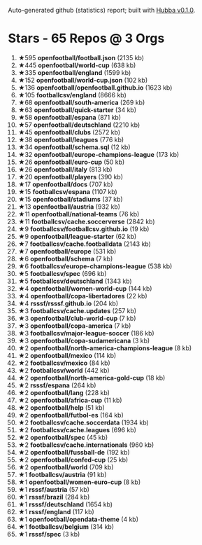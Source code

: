 Auto-generated github (statistics) report;
built with [Hubba v0.1.0](https://github.com/rubycoco/git/tree/master/hubba-reports).


# Stars - 65 Repos @ 3 Orgs

1. ★595 **openfootball/football.json** (2135 kb)
2. ★445 **openfootball/world-cup** (638 kb)
3. ★335 **openfootball/england** (1599 kb)
4. ★152 **openfootball/world-cup.json** (102 kb)
5. ★136 **openfootball/openfootball.github.io** (1623 kb)
6. ★105 **footballcsv/england** (8666 kb)
7. ★68 **openfootball/south-america** (269 kb)
8. ★63 **openfootball/quick-starter** (34 kb)
9. ★58 **openfootball/espana** (871 kb)
10. ★57 **openfootball/deutschland** (2210 kb)
11. ★45 **openfootball/clubs** (2572 kb)
12. ★38 **openfootball/leagues** (776 kb)
13. ★34 **openfootball/schema.sql** (12 kb)
14. ★32 **openfootball/europe-champions-league** (173 kb)
15. ★26 **openfootball/euro-cup** (50 kb)
16. ★26 **openfootball/italy** (813 kb)
17. ★20 **openfootball/players** (390 kb)
18. ★17 **openfootball/docs** (707 kb)
19. ★15 **footballcsv/espana** (1107 kb)
20. ★15 **openfootball/stadiums** (37 kb)
21. ★13 **openfootball/austria** (932 kb)
22. ★11 **openfootball/national-teams** (76 kb)
23. ★11 **footballcsv/cache.soccerverse** (2842 kb)
24. ★9 **footballcsv/footballcsv.github.io** (19 kb)
25. ★9 **openfootball/league-starter** (62 kb)
26. ★7 **footballcsv/cache.footballdata** (2143 kb)
27. ★7 **openfootball/europe** (531 kb)
28. ★6 **openfootball/schema** (7 kb)
29. ★6 **footballcsv/europe-champions-league** (538 kb)
30. ★5 **footballcsv/spec** (696 kb)
31. ★5 **footballcsv/deutschland** (1343 kb)
32. ★4 **openfootball/women-world-cup** (144 kb)
33. ★4 **openfootball/copa-libertadores** (22 kb)
34. ★4 **rsssf/rsssf.github.io** (204 kb)
35. ★3 **footballcsv/cache.updates** (257 kb)
36. ★3 **openfootball/club-world-cup** (7 kb)
37. ★3 **openfootball/copa-america** (7 kb)
38. ★3 **footballcsv/major-league-soccer** (186 kb)
39. ★3 **openfootball/copa-sudamericana** (3 kb)
40. ★2 **openfootball/north-america-champions-league** (8 kb)
41. ★2 **openfootball/mexico** (114 kb)
42. ★2 **footballcsv/mexico** (84 kb)
43. ★2 **footballcsv/world** (442 kb)
44. ★2 **openfootball/north-america-gold-cup** (18 kb)
45. ★2 **rsssf/espana** (264 kb)
46. ★2 **openfootball/lang** (228 kb)
47. ★2 **openfootball/africa-cup** (11 kb)
48. ★2 **openfootball/help** (51 kb)
49. ★2 **openfootball/futbol-es** (164 kb)
50. ★2 **footballcsv/cache.soccerdata** (1934 kb)
51. ★2 **footballcsv/cache.leagues** (696 kb)
52. ★2 **openfootball/spec** (45 kb)
53. ★2 **footballcsv/cache.internationals** (960 kb)
54. ★2 **openfootball/fussball-de** (192 kb)
55. ★2 **openfootball/confed-cup** (25 kb)
56. ★2 **openfootball/world** (709 kb)
57. ★1 **footballcsv/austria** (91 kb)
58. ★1 **openfootball/women-euro-cup** (8 kb)
59. ★1 **rsssf/austria** (57 kb)
60. ★1 **rsssf/brazil** (284 kb)
61. ★1 **rsssf/deutschland** (1654 kb)
62. ★1 **rsssf/england** (117 kb)
63. ★1 **openfootball/opendata-theme** (4 kb)
64. ★1 **footballcsv/belgium** (314 kb)
65. ★1 **rsssf/spec** (3 kb)
<!-- break -->


